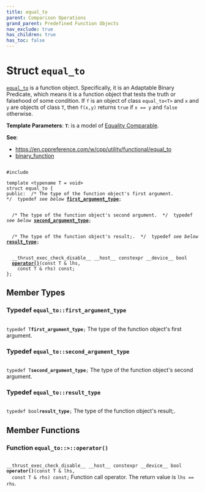 ```yaml
---
title: equal_to
parent: Comparison Operations
grand_parent: Predefined Function Objects
nav_exclude: true
has_children: true
has_toc: false
---
```


# Struct `equal_to`

<code><a href="/api/classes/structequal__to.html">equal&#95;to</a></code> is a function object. Specifically, it is an Adaptable Binary Predicate, which means it is a function object that tests the truth or falsehood of some condition. If <code>f</code> is an object of class <code>equal&#95;to&lt;T&gt;</code> and <code>x</code> and <code>y</code> are objects of class <code>T</code>, then <code>f(x,y)</code> returns <code>true</code> if <code>x == y</code> and <code>false</code> otherwise.

**Template Parameters**:
**`T`**: is a model of <a href="https://en.cppreference.com/w/cpp/concepts/equality_comparable">Equality Comparable</a>.

**See**:
* <a href="https://en.cppreference.com/w/cpp/utility/functional/equal_to">https://en.cppreference.com/w/cpp/utility/functional/equal_to</a>
* <a href="/api/classes/structbinary__function.html">binary_function</a>

<code class="doxybook">
<span>#include <thrust/functional.h></span><br>
<span>template &lt;typename T = void&gt;</span>
<span>struct equal&#95;to {</span>
<span>public:</span><span class="doxybook-comment">&nbsp;&nbsp;/* The type of the function object's first argument.  */</span><span>&nbsp;&nbsp;typedef <i>see below</i> <b><a href="/api/classes/structequal__to.html#typedef-first_argument_type">first&#95;argument&#95;type</a></b>;</span>
<br>
<span class="doxybook-comment">&nbsp;&nbsp;/* The type of the function object's second argument.  */</span><span>&nbsp;&nbsp;typedef <i>see below</i> <b><a href="/api/classes/structequal__to.html#typedef-second_argument_type">second&#95;argument&#95;type</a></b>;</span>
<br>
<span class="doxybook-comment">&nbsp;&nbsp;/* The type of the function object's result;.  */</span><span>&nbsp;&nbsp;typedef <i>see below</i> <b><a href="/api/classes/structequal__to.html#typedef-result_type">result&#95;type</a></b>;</span>
<br>
<span>&nbsp;&nbsp;__thrust_exec_check_disable__ __host__ constexpr __device__ bool </span><span>&nbsp;&nbsp;<b><a href="/api/classes/structequal__to.html#function-operator()">operator()</a></b>(const T & lhs,</span>
<span>&nbsp;&nbsp;&nbsp;&nbsp;const T & rhs) const;</span>
<span>};</span>
</code>

## Member Types

<h3 id="typedef-first_argument_type">
Typedef <code>equal&#95;to::first&#95;argument&#95;type</code>
</h3>

<code class="doxybook">
<span>typedef T<b>first_argument_type</b>;</span></code>
The type of the function object's first argument. 

<h3 id="typedef-second_argument_type">
Typedef <code>equal&#95;to::second&#95;argument&#95;type</code>
</h3>

<code class="doxybook">
<span>typedef T<b>second_argument_type</b>;</span></code>
The type of the function object's second argument. 

<h3 id="typedef-result_type">
Typedef <code>equal&#95;to::result&#95;type</code>
</h3>

<code class="doxybook">
<span>typedef bool<b>result_type</b>;</span></code>
The type of the function object's result;. 


## Member Functions

<h3 id="function-operator()">
Function <code>equal&#95;to::&gt;::operator()</code>
</h3>

<code class="doxybook">
<span>__thrust_exec_check_disable__ __host__ constexpr __device__ bool </span><span><b>operator()</b>(const T & lhs,</span>
<span>&nbsp;&nbsp;const T & rhs) const;</span></code>
Function call operator. The return value is <code>lhs == rhs</code>. 


